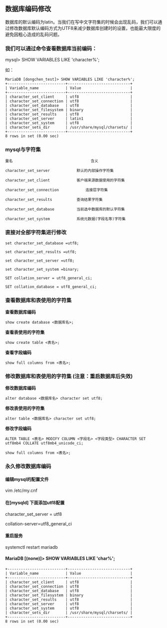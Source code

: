 ## 数据库编码修改

数据库的默认编码为latin。当我们在写中文字符集的时候会出现乱码，我们可以通过修改数据库默认编码方式为UTF8来减少数据库创建时的设置，也能最大限度的避免因粗心造成的乱码问题。  

### 我们可以通过命令查看数据库当前编码：
    
mysql> SHOW VARIABLES LIKE 'character%';

如：

    MariaDB [dongchen_test]> SHOW VARIABLES LIKE 'character%';
    +--------------------------+----------------------------+
    | Variable_name            | Value                      |
    +--------------------------+----------------------------+
    | character_set_client     | utf8                       |
    | character_set_connection | utf8                       |
    | character_set_database   | utf8                       |
    | character_set_filesystem | binary                     |
    | character_set_results    | utf8                       |
    | character_set_server     | latin1                     |
    | character_set_system     | utf8                       |
    | character_sets_dir       | /usr/share/mysql/charsets/ |
    +--------------------------+----------------------------+
    8 rows in set (0.00 sec)


### mysql与字符集


    量名                                   含义

    character_set_server            默认的内部操作字符集

    character_set_client            客户端来源数据使用的字符集

    character_set_connection            连接层字符集

    character_set_results           查询结果字符集

    character_set_database          当前选中数据库的默认字符集

    character_set_system            系统元数据(字段名等)字符集 


### 直接对全部字符集进行修改

    set character_set_database =utf8;

    set character_set_results =utf8;

    set character_set_server =utf8;

    set character_set_system =binary;

    SET collation_server = utf8_general_ci;
    
    SET collation_database = utf8_general_ci;





### 查看数据库和表使用的字符集 

__查看数据库编码__

    show create database <数据库名>;

__查看表使用的字符集__

    show create table <表名>;

__查看字段编码__

    show full columns from <表名>;


### 修改数据库和表使用的字符集  (注意：重启数据库后失效)

__修改数据库编码__

    alter database <数据库名> character set utf8;

__修改表使用的字符集__

    alter table <数据库名> character set utf8;


__修改字段编码__

    ALTER TABLE <表名> MODIFY COLUMN <字段名> <字段类型> CHARACTER SET utf8mb4 COLLATE utf8mb4_unicode_ci;
    
    show full columns from <表名>;


### 永久修改数据库编码


#### 编辑mysql的配置文件
vim /etc/my.cnf

#### 在[mysqld] 下面添加utf8配置
character_set_server = utf8

collation-server=utf8_general_ci


#### 重启服务
systemctl  restart mariadb 


#### MariaDB [(none)]> SHOW VARIABLES LIKE 'char%';

    +--------------------------+----------------------------+
    | Variable_name            | Value                      |
    +--------------------------+----------------------------+
    | character_set_client     | utf8                       |
    | character_set_connection | utf8                       |
    | character_set_database   | utf8                       |
    | character_set_filesystem | binary                     |
    | character_set_results    | utf8                       |
    | character_set_server     | utf8                       |
    | character_set_system     | utf8                       |
    | character_sets_dir       | /usr/share/mysql/charsets/ |
    +--------------------------+----------------------------+
    8 rows in set (0.00 sec)

